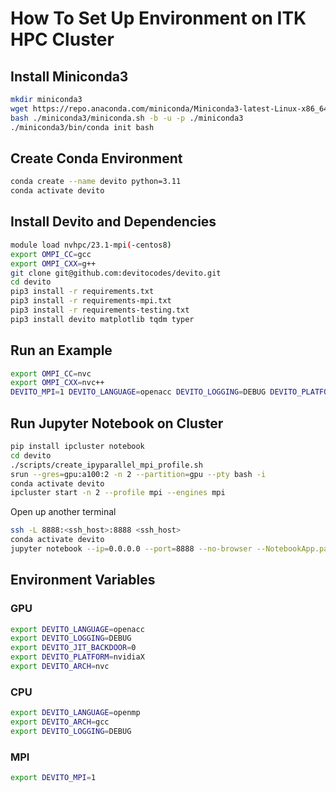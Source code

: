 # How To Set Up Environment on ITK HPC Cluster

## Install Miniconda3

```bash
mkdir miniconda3
wget https://repo.anaconda.com/miniconda/Miniconda3-latest-Linux-x86_64.sh -O ./miniconda3/miniconda.sh
bash ./miniconda3/miniconda.sh -b -u -p ./miniconda3
./miniconda3/bin/conda init bash
```

## Create Conda Environment

```bash
conda create --name devito python=3.11
conda activate devito
```

## Install Devito and Dependencies

```bash
module load nvhpc/23.1-mpi(-centos8)
export OMPI_CC=gcc
export OMPI_CXX=g++
git clone git@github.com:devitocodes/devito.git
cd devito
pip3 install -r requirements.txt
pip3 install -r requirements-mpi.txt
pip3 install -r requirements-testing.txt
pip3 install devito matplotlib tqdm typer
```

## Run an Example

```bash
export OMPI_CC=nvc
export OMPI_CXX=nvc++
DEVITO_MPI=1 DEVITO_LANGUAGE=openacc DEVITO_LOGGING=DEBUG DEVITO_PLATFORM=nvidiaX DEVITO_ARCH=nvc mpirun -np 2 python3 ./examples/seismic/acoustic/acoustic_example.py
```

## Run Jupyter Notebook on Cluster

```bash
pip install ipcluster notebook
cd devito
./scripts/create_ipyparallel_mpi_profile.sh
srun --gres=gpu:a100:2 -n 2 --partition=gpu --pty bash -i
conda activate devito
ipcluster start -n 2 --profile mpi --engines mpi
```

Open up another terminal

```bash
ssh -L 8888:<ssh_host>:8888 <ssh_host>
conda activate devito
jupyter notebook --ip=0.0.0.0 --port=8888 --no-browser --NotebookApp.password='' --NotebookApp.allow_origin='*'
```

## Environment Variables

### GPU

```bash
export DEVITO_LANGUAGE=openacc
export DEVITO_LOGGING=DEBUG
export DEVITO_JIT_BACKDOOR=0
export DEVITO_PLATFORM=nvidiaX
export DEVITO_ARCH=nvc
```

### CPU

```bash
export DEVITO_LANGUAGE=openmp
export DEVITO_ARCH=gcc
export DEVITO_LOGGING=DEBUG
```

### MPI

```bash
export DEVITO_MPI=1
```
